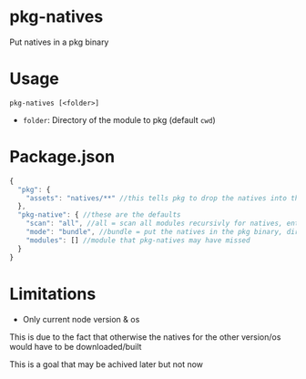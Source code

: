 # pkg-natives
Put natives in a pkg binary

# Usage
`pkg-natives [<folder>]`
 - `folder`: Directory of the module to pkg (default `cwd`)

# Package.json
```js
{
  "pkg": {
    "assets": "natives/**" //this tells pkg to drop the natives into the binary (if you already have sth else in this filed just turn it into an array)
  },
  "pkg-native": { //these are the defaults
    "scan": "all", //all = scan all modules recursivly for natives, entry = scan only the entry file and all files it requires recursivly, manual = do nothing
    "mode": "bundle", //bundle = put the natives in the pkg binary, dir = the natives need to be in the folder of the executable, static = file need to be in the dir specified with option "static"
    "modules": [] //module that pkg-natives may have missed
  }
}
```

# Limitations
 - Only current node version & os

 This is due to the fact that otherwise the natives for the other version/os would have to be downloaded/built

 This is a goal that may be achived later but not now
